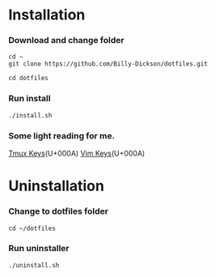 # Installation
### Download and change folder
```
cd ~
git clone https://github.com/Billy-Dickson/dotfiles.git

cd dotfiles
```
### Run install
```
./install.sh
```

### Some light reading for me.

[Tmux Keys](https://tmuxcheatsheet.com/)(U+000A)
[Vim Keys](https://devhints.io/vim)(U+000A)

# Uninstallation

### Change to dotfiles folder
```
cd ~/dotfiles
```

### Run uninstaller
```
./uninstall.sh
```
